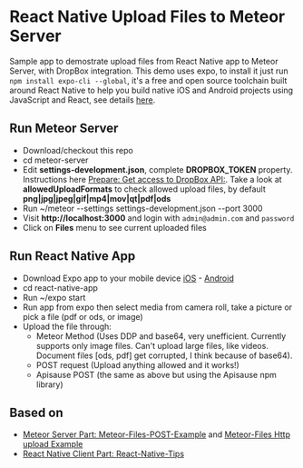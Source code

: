 
# React Native Upload Files to Meteor Server
Sample app to demostrate upload files from React Native app to Meteor Server, with DropBox integration. This demo uses expo, to install it just run ```npm install expo-cli --global```, it's a free and open source toolchain built around React Native to help you build native iOS and Android projects using JavaScript and React, see details [here](https://expo.io/).

## Run Meteor Server
- Download/checkout this repo
- cd meteor-server
- Edit **settings-development.json**, complete **DROPBOX_TOKEN** property. Instructions here [Prepare: Get access to DropBox API:](https://github.com/VeliovGroup/Meteor-Files/wiki/DropBox-Integration). Take a look at **allowedUploadFormats** to check allowed upload files, by default **png|jpg|jpeg|gif|mp4|mov|qt|pdf|ods**
- Run ~/meteor --settings settings-development.json --port 3000
- Visit **http://localhost:3000** and login with ```admin@admin.com``` and ```password```
- Click on **Files** menu to see current uploaded files

## Run React Native App
- Download Expo app to your mobile device [iOS](https://itunes.apple.com/us/app/expo-client/id982107779?mt=8) - [Android](https://play.google.com/store/apps/details?id=host.exp.exponent&hl=es)
- cd react-native-app
- Run ~/expo start
- Run app from expo then select media from camera roll, take a picture or pick a file (pdf or ods, or image)
- Upload the file through:
  - Meteor Method (Uses DDP and base64, very unefficient. Currently supports only image files. Can't upload large files, like videos. Document files [ods, pdf] get corrupted, I think because of base64).
  - POST request (Upload anything allowed and it works!)
  - Apisause POST (the same as above but using the Apisause npm library)
## Based on
- [Meteor Server Part: Meteor-Files-POST-Example](https://github.com/noris666/Meteor-Files-POST-Example) and [Meteor-Files Http upload Example](https://gist.github.com/ankibalyan/bbd69e1b08645d61bc9f535afcd8a3a1)
- [React Native Client Part: React-Native-Tips](https://github.com/g6ling/React-Native-Tips/blob/master/How_to_upload_photo%2Cfile_in%20react-native/README.md)

